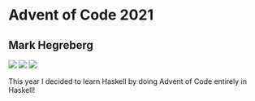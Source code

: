 # Advent of Code 2021
## Mark Hegreberg
![](https://img.shields.io/badge/day%20📅-15-blue)
![](https://img.shields.io/badge/days%20completed-3-red)
![](https://img.shields.io/badge/stars%20⭐-6-yellow)


This year I decided to learn Haskell by doing Advent of Code entirely in Haskell!
